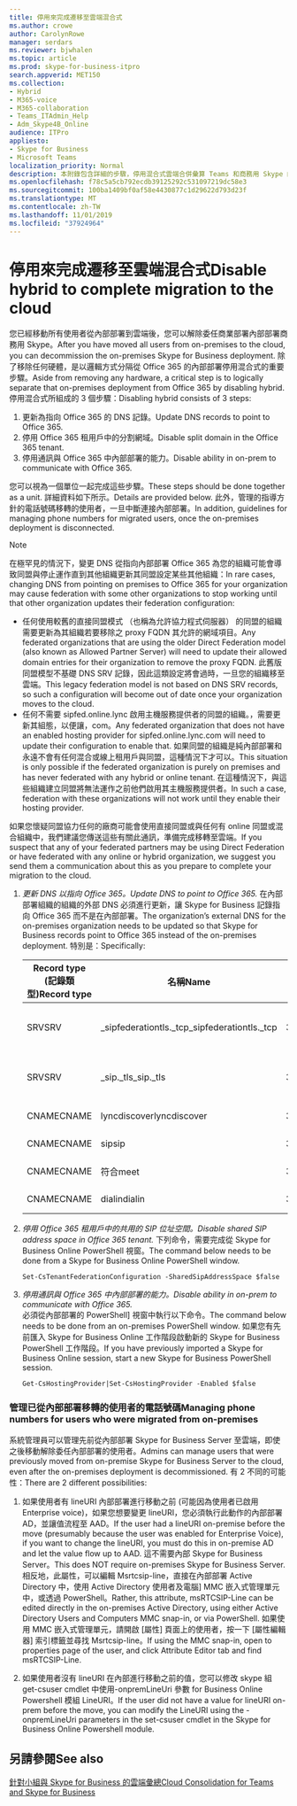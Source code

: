 ```yaml
---
title: 停用來完成遷移至雲端混合式
ms.author: crowe
author: CarolynRowe
manager: serdars
ms.reviewer: bjwhalen
ms.topic: article
ms.prod: skype-for-business-itpro
search.appverid: MET150
ms.collection:
- Hybrid
- M365-voice
- M365-collaboration
- Teams_ITAdmin_Help
- Adm_Skype4B_Online
audience: ITPro
appliesto:
- Skype for Business
- Microsoft Teams
localization_priority: Normal
description: 本附錄包含詳細的步驟，停用混合式雲端合併彙算 Teams 和商務用 Skype 的一部分。
ms.openlocfilehash: f78c5a5cb792ecdb39125292c531097219dc58e3
ms.sourcegitcommit: 100ba1409bf0af58e4430877c1d29622d793d23f
ms.translationtype: MT
ms.contentlocale: zh-TW
ms.lasthandoff: 11/01/2019
ms.locfileid: "37924964"
---
```

# <a name="disable-hybrid-to-complete-migration-to-the-cloud"></a><span data-ttu-id="482b3-103">停用來完成遷移至雲端混合式</span><span class="sxs-lookup"><span data-stu-id="482b3-103">Disable hybrid to complete migration to the cloud</span></span>

<span data-ttu-id="482b3-104">您已經移動所有使用者從內部部署到雲端後，您可以解除委任商業部署內部部署商務用 Skype。</span><span class="sxs-lookup"><span data-stu-id="482b3-104">After you have moved all users from on-premises to the cloud, you can decommission the on-premises Skype for Business deployment.</span></span> <span data-ttu-id="482b3-105">除了移除任何硬體，是以邏輯方式分隔從 Office 365 的內部部署停用混合式的重要步驟。</span><span class="sxs-lookup"><span data-stu-id="482b3-105">Aside from removing any hardware, a critical step is to logically separate that on-premises deployment from Office 365 by disabling hybrid.</span></span> <span data-ttu-id="482b3-106">停用混合式所組成的 3 個步驟：</span><span class="sxs-lookup"><span data-stu-id="482b3-106">Disabling hybrid consists of 3 steps:</span></span>

1. <span data-ttu-id="482b3-107">更新為指向 Office 365 的 DNS 記錄。</span><span class="sxs-lookup"><span data-stu-id="482b3-107">Update DNS records to point to Office 365.</span></span>
2. <span data-ttu-id="482b3-108">停用 Office 365 租用戶中的分割網域。</span><span class="sxs-lookup"><span data-stu-id="482b3-108">Disable split domain in the Office 365 tenant.</span></span>
3. <span data-ttu-id="482b3-109">停用通訊與 Office 365 中內部部署的能力。</span><span class="sxs-lookup"><span data-stu-id="482b3-109">Disable ability in on-prem to communicate with Office 365.</span></span>


<span data-ttu-id="482b3-110">您可以視為一個單位一起完成這些步驟。</span><span class="sxs-lookup"><span data-stu-id="482b3-110">These steps should be done together as a unit.</span></span> <span data-ttu-id="482b3-111">詳細資料如下所示。</span><span class="sxs-lookup"><span data-stu-id="482b3-111">Details are provided below.</span></span> <span data-ttu-id="482b3-112">此外，管理的指導方針的電話號碼移轉的使用者，一旦中斷連接內部部署。</span><span class="sxs-lookup"><span data-stu-id="482b3-112">In addition, guidelines for managing phone numbers for migrated users, once the on-premises deployment is disconnected.</span></span>

> [!Note] 
> <span data-ttu-id="482b3-113">在極罕見的情況下，變更 DNS 從指向內部部署 Office 365 為您的組織可能會導致同盟與停止運作直到其他組織更新其同盟設定某些其他組織：</span><span class="sxs-lookup"><span data-stu-id="482b3-113">In rare cases, changing DNS from pointing on premises to Office 365 for your organization may cause federation with some other organizations to stop working until that other organization updates their federation configuration:</span></span><ul><li>
<span data-ttu-id="482b3-114">任何使用較舊的直接同盟模式 （也稱為允許協力程式伺服器） 的同盟的組織需要更新為其組織若要移除之 proxy FQDN 其允許的網域項目。</span><span class="sxs-lookup"><span data-stu-id="482b3-114">Any federated organizations that are using the older Direct Federation model (also known as Allowed Partner Server) will need to update their allowed domain entries for their organization to remove the proxy FQDN.</span></span> <span data-ttu-id="482b3-115">此舊版同盟模型不基礎 DNS SRV 記錄，因此這類設定將會過時，一旦您的組織移至雲端。</span><span class="sxs-lookup"><span data-stu-id="482b3-115">This legacy federation model is not based on DNS SRV records, so such a configuration will become out of date once your organization moves to the cloud.</span></span> </li><li><span data-ttu-id="482b3-116">任何不需要 sipfed.online.lync 啟用主機服務提供者的同盟的組織。<span>，需要更新其組態，以便讓，com。</span><span class="sxs-lookup"><span data-stu-id="482b3-116">Any federated organization that does not have an enabled hosting provider for sipfed.online.lync.<span>com will need to update their configuration to enable that.</span></span> <span data-ttu-id="482b3-117">如果同盟的組織是純內部部署和永遠不會有任何混合或線上租用戶與同盟，這種情況下才可以。</span><span class="sxs-lookup"><span data-stu-id="482b3-117">This situation is only possible if the federated organization is purely on premises and has never federated with any hybrid or online tenant.</span></span> <span data-ttu-id="482b3-118">在這種情況下，與這些組織建立同盟將無法運作之前他們啟用其主機服務提供者。</span><span class="sxs-lookup"><span data-stu-id="482b3-118">In such a case, federation with these organizations will not work until they enable their hosting provider.</span></span></li></ul><span data-ttu-id="482b3-119">如果您懷疑同盟協力任何的廠商可能會使用直接同盟或與任何有 online 同盟或混合組織中，我們建議您傳送這些有關此通訊，準備完成移轉至雲端。</span><span class="sxs-lookup"><span data-stu-id="482b3-119">If you suspect that any of your federated partners may be using Direct Federation or have federated with any online or hybrid organization, we suggest you send them a communication about this as you prepare to complete your migration to the cloud.</span></span>

1.  <span data-ttu-id="482b3-120">*更新 DNS 以指向 Office 365。*</span><span class="sxs-lookup"><span data-stu-id="482b3-120">*Update DNS to point to Office 365.*</span></span>
<span data-ttu-id="482b3-121">在內部部署組織的組織的外部 DNS 必須進行更新，讓 Skype for Business 記錄指向 Office 365 而不是在內部部署。</span><span class="sxs-lookup"><span data-stu-id="482b3-121">The organization’s external DNS for the on-premises organization needs to be updated so that Skype for Business records point to Office 365 instead of the on-premises deployment.</span></span> <span data-ttu-id="482b3-122">特別是：</span><span class="sxs-lookup"><span data-stu-id="482b3-122">Specifically:</span></span>

    |<span data-ttu-id="482b3-123">Record type (記錄類型)</span><span class="sxs-lookup"><span data-stu-id="482b3-123">Record type</span></span>|<span data-ttu-id="482b3-124">名稱</span><span class="sxs-lookup"><span data-stu-id="482b3-124">Name</span></span>|<span data-ttu-id="482b3-125">TTL</span><span class="sxs-lookup"><span data-stu-id="482b3-125">TTL</span></span>|<span data-ttu-id="482b3-126">Value (值)</span><span class="sxs-lookup"><span data-stu-id="482b3-126">Value</span></span>|
    |---|---|---|---|
    |<span data-ttu-id="482b3-127">SRV</span><span class="sxs-lookup"><span data-stu-id="482b3-127">SRV</span></span>|<span data-ttu-id="482b3-128">_sipfederationtls._tcp</span><span class="sxs-lookup"><span data-stu-id="482b3-128">_sipfederationtls._tcp</span></span>|<span data-ttu-id="482b3-129">3600</span><span class="sxs-lookup"><span data-stu-id="482b3-129">3600</span></span>|<span data-ttu-id="482b3-130">100 1 5061 sipfed.online.lync。<span>com</span><span class="sxs-lookup"><span data-stu-id="482b3-130">100 1 5061 sipfed.online.lync.<span>com</span></span>|
    |<span data-ttu-id="482b3-131">SRV</span><span class="sxs-lookup"><span data-stu-id="482b3-131">SRV</span></span>|<span data-ttu-id="482b3-132">_sip._tls</span><span class="sxs-lookup"><span data-stu-id="482b3-132">_sip._tls</span></span>|<span data-ttu-id="482b3-133">3600</span><span class="sxs-lookup"><span data-stu-id="482b3-133">3600</span></span>|<span data-ttu-id="482b3-134">100 1 443 sipdir.online.lync。<span>com</span><span class="sxs-lookup"><span data-stu-id="482b3-134">100 1 443 sipdir.online.lync.<span>com</span></span>|
    |<span data-ttu-id="482b3-135">CNAME</span><span class="sxs-lookup"><span data-stu-id="482b3-135">CNAME</span></span>| <span data-ttu-id="482b3-136">lyncdiscover</span><span class="sxs-lookup"><span data-stu-id="482b3-136">lyncdiscover</span></span>|   <span data-ttu-id="482b3-137">3600</span><span class="sxs-lookup"><span data-stu-id="482b3-137">3600</span></span>|   <span data-ttu-id="482b3-138">webdir.online.lync。<span>com</span><span class="sxs-lookup"><span data-stu-id="482b3-138">webdir.online.lync.<span>com</span></span>|
    |<span data-ttu-id="482b3-139">CNAME</span><span class="sxs-lookup"><span data-stu-id="482b3-139">CNAME</span></span>| <span data-ttu-id="482b3-140">sip</span><span class="sxs-lookup"><span data-stu-id="482b3-140">sip</span></span>|    <span data-ttu-id="482b3-141">3600</span><span class="sxs-lookup"><span data-stu-id="482b3-141">3600</span></span>|   <span data-ttu-id="482b3-142">sipdir.online.lync。<span>com</span><span class="sxs-lookup"><span data-stu-id="482b3-142">sipdir.online.lync.<span>com</span></span>|
    |<span data-ttu-id="482b3-143">CNAME</span><span class="sxs-lookup"><span data-stu-id="482b3-143">CNAME</span></span>| <span data-ttu-id="482b3-144">符合</span><span class="sxs-lookup"><span data-stu-id="482b3-144">meet</span></span>|   <span data-ttu-id="482b3-145">3600</span><span class="sxs-lookup"><span data-stu-id="482b3-145">3600</span></span>|   <span data-ttu-id="482b3-146">webdir.online.lync。<span>com</span><span class="sxs-lookup"><span data-stu-id="482b3-146">webdir.online.lync.<span>com</span></span>|
    |<span data-ttu-id="482b3-147">CNAME</span><span class="sxs-lookup"><span data-stu-id="482b3-147">CNAME</span></span>| <span data-ttu-id="482b3-148">dialin</span><span class="sxs-lookup"><span data-stu-id="482b3-148">dialin</span></span>  |<span data-ttu-id="482b3-149">3600</span><span class="sxs-lookup"><span data-stu-id="482b3-149">3600</span></span>|  <span data-ttu-id="482b3-150">webdir.online.lync。<span>com</span><span class="sxs-lookup"><span data-stu-id="482b3-150">webdir.online.lync.<span>com</span></span>|

2.  <span data-ttu-id="482b3-151">*停用 Office 365 租用戶中的共用的 SIP 位址空間。*</span><span class="sxs-lookup"><span data-stu-id="482b3-151">*Disable shared SIP address space in Office 365 tenant.*</span></span>
<span data-ttu-id="482b3-152">下列命令，需要完成從 Skype for Business Online PowerShell 視窗。</span><span class="sxs-lookup"><span data-stu-id="482b3-152">The command below needs to be done from a Skype for Business Online PowerShell window.</span></span>

    `Set-CsTenantFederationConfiguration -SharedSipAddressSpace $false`
 
3.  <span data-ttu-id="482b3-153">*停用通訊與 Office 365 中內部部署的能力。*</span><span class="sxs-lookup"><span data-stu-id="482b3-153">*Disable ability in on-prem to communicate with Office 365.*</span></span>  
<span data-ttu-id="482b3-154">必須從內部部署的 PowerShell] 視窗中執行以下命令。</span><span class="sxs-lookup"><span data-stu-id="482b3-154">The command below needs to be done from an on-premises PowerShell window.</span></span>  <span data-ttu-id="482b3-155">如果您有先前匯入 Skype for Business Online 工作階段啟動新的 Skype for Business PowerShell 工作階段。</span><span class="sxs-lookup"><span data-stu-id="482b3-155">If you have previously imported a Skype for Business Online session, start a new Skype for Business PowerShell session.</span></span>

    `Get-CsHostingProvider|Set-CsHostingProvider -Enabled $false`

### <a name="managing-phone-numbers-for-users-who-were-migrated-from-on-premises"></a><span data-ttu-id="482b3-156">管理已從內部部署移轉的使用者的電話號碼</span><span class="sxs-lookup"><span data-stu-id="482b3-156">Managing phone numbers for users who were migrated from on-premises</span></span>

<span data-ttu-id="482b3-157">系統管理員可以管理先前從內部部署 Skype for Business Server 至雲端，即使之後移動解除委任內部部署的使用者。</span><span class="sxs-lookup"><span data-stu-id="482b3-157">Admins can manage users that were previously moved from on-premise Skype for Business Server to the cloud, even after the on-premises deployment is decommissioned.</span></span> <span data-ttu-id="482b3-158">有 2 不同的可能性：</span><span class="sxs-lookup"><span data-stu-id="482b3-158">There are 2 different possibilities:</span></span>
1.  <span data-ttu-id="482b3-159">如果使用者有 lineURI 內部部署進行移動之前 (可能因為使用者已啟用 Enterprise voice)，如果您想要變更 lineURI，您必須執行此動作的內部部署 AD，並讓值流程至 AAD。</span><span class="sxs-lookup"><span data-stu-id="482b3-159">If the user had a lineURI on-premise before the move (presumably because the user was enabled for Enterprise Voice), if you want to change the lineURI, you must do this in on-premise AD and let the value flow up to AAD.</span></span> <span data-ttu-id="482b3-160">這不需要內部 Skype for Business Server。</span><span class="sxs-lookup"><span data-stu-id="482b3-160">This does NOT require on-premises Skype for Business Server.</span></span> <span data-ttu-id="482b3-161">相反地，此屬性，可以編輯 Msrtcsip-line，直接在內部部署 Active Directory 中，使用 Active Directory 使用者及電腦] MMC 嵌入式管理單元中，或透過 PowerShell。</span><span class="sxs-lookup"><span data-stu-id="482b3-161">Rather, this attribute, msRTCSIP-Line can be edited directly in the on-premises Active Directory, using either Active Directory Users and Computers MMC snap-in, or via PowerShell.</span></span> <span data-ttu-id="482b3-162">如果使用 MMC 嵌入式管理單元，請開啟 [屬性] 頁面上的使用者，按一下 [屬性編輯器] 索引標籤並尋找 Msrtcsip-line。</span><span class="sxs-lookup"><span data-stu-id="482b3-162">If using the MMC snap-in, open to properties page of the user, and click Attribute Editor tab and find msRTCSIP-Line.</span></span>

2.  <span data-ttu-id="482b3-163">如果使用者沒有 lineURI 在內部進行移動之前的值，您可以修改 skype 組 get-csuser cmdlet 中使用-onpremLineUri 參數 for Business Online Powershell 模組 LineURI。</span><span class="sxs-lookup"><span data-stu-id="482b3-163">If the user did not have a value for lineURI on-prem before the move, you can modify the LineURI using the -onpremLineUri parameters in the set-csuser cmdlet in the Skype for Business Online Powershell module.</span></span>

## <a name="see-also"></a><span data-ttu-id="482b3-164">另請參閱</span><span class="sxs-lookup"><span data-stu-id="482b3-164">See also</span></span>

[<span data-ttu-id="482b3-165">針對小組與 Skype for Business 的雲端彙總</span><span class="sxs-lookup"><span data-stu-id="482b3-165">Cloud Consolidation for Teams and Skype for Business</span></span>](cloud-consolidation.md)

